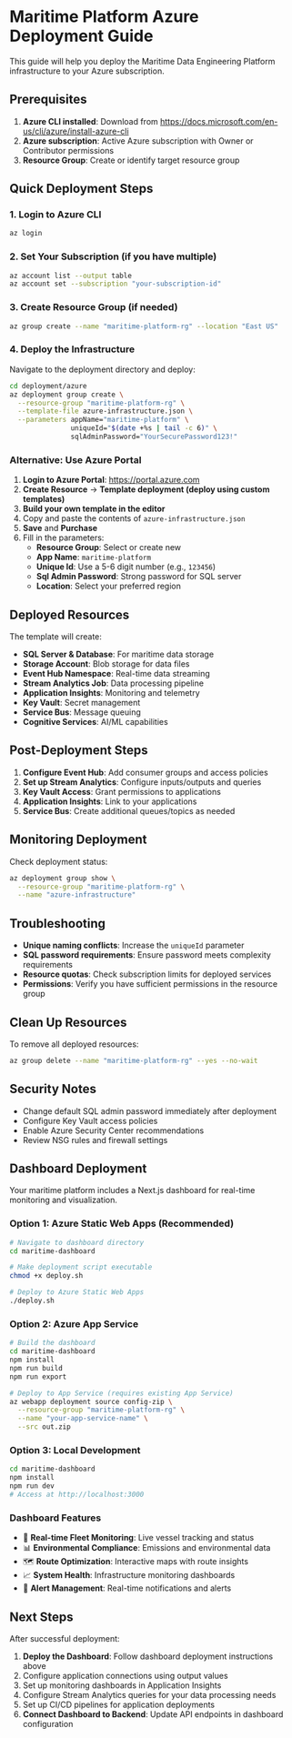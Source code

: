 # Maritime Platform Azure Deployment Guide

This guide will help you deploy the Maritime Data Engineering Platform infrastructure to your Azure subscription.

## Prerequisites

1. **Azure CLI installed**: Download from https://docs.microsoft.com/en-us/cli/azure/install-azure-cli
2. **Azure subscription**: Active Azure subscription with Owner or Contributor permissions
3. **Resource Group**: Create or identify target resource group

## Quick Deployment Steps

### 1. Login to Azure CLI

```bash
az login
```

### 2. Set Your Subscription (if you have multiple)

```bash
az account list --output table
az account set --subscription "your-subscription-id"
```

### 3. Create Resource Group (if needed)

```bash
az group create --name "maritime-platform-rg" --location "East US"
```

### 4. Deploy the Infrastructure

Navigate to the deployment directory and deploy:

```bash
cd deployment/azure
az deployment group create \
  --resource-group "maritime-platform-rg" \
  --template-file azure-infrastructure.json \
  --parameters appName="maritime-platform" \
               uniqueId="$(date +%s | tail -c 6)" \
               sqlAdminPassword="YourSecurePassword123!"
```

### Alternative: Use Azure Portal

1. **Login to Azure Portal**: https://portal.azure.com
2. **Create Resource** → **Template deployment (deploy using custom templates)**
3. **Build your own template in the editor**
4. Copy and paste the contents of `azure-infrastructure.json`
5. **Save** and **Purchase**
6. Fill in the parameters:
   - **Resource Group**: Select or create new
   - **App Name**: `maritime-platform`
   - **Unique Id**: Use a 5-6 digit number (e.g., `123456`)
   - **Sql Admin Password**: Strong password for SQL server
   - **Location**: Select your preferred region

## Deployed Resources

The template will create:

- **SQL Server & Database**: For maritime data storage
- **Storage Account**: Blob storage for data files
- **Event Hub Namespace**: Real-time data streaming
- **Stream Analytics Job**: Data processing pipeline  
- **Application Insights**: Monitoring and telemetry
- **Key Vault**: Secret management
- **Service Bus**: Message queuing
- **Cognitive Services**: AI/ML capabilities

## Post-Deployment Steps

1. **Configure Event Hub**: Add consumer groups and access policies
2. **Set up Stream Analytics**: Configure inputs/outputs and queries
3. **Key Vault Access**: Grant permissions to applications
4. **Application Insights**: Link to your applications
5. **Service Bus**: Create additional queues/topics as needed

## Monitoring Deployment

Check deployment status:

```bash
az deployment group show \
  --resource-group "maritime-platform-rg" \
  --name "azure-infrastructure"
```

## Troubleshooting

- **Unique naming conflicts**: Increase the `uniqueId` parameter
- **SQL password requirements**: Ensure password meets complexity requirements
- **Resource quotas**: Check subscription limits for deployed services
- **Permissions**: Verify you have sufficient permissions in the resource group

## Clean Up Resources

To remove all deployed resources:

```bash
az group delete --name "maritime-platform-rg" --yes --no-wait
```

## Security Notes

- Change default SQL admin password immediately after deployment
- Configure Key Vault access policies
- Enable Azure Security Center recommendations
- Review NSG rules and firewall settings

## Dashboard Deployment

Your maritime platform includes a Next.js dashboard for real-time monitoring and visualization.

### Option 1: Azure Static Web Apps (Recommended)

```bash
# Navigate to dashboard directory
cd maritime-dashboard

# Make deployment script executable
chmod +x deploy.sh

# Deploy to Azure Static Web Apps
./deploy.sh
```

### Option 2: Azure App Service

```bash
# Build the dashboard
cd maritime-dashboard
npm install
npm run build
npm run export

# Deploy to App Service (requires existing App Service)
az webapp deployment source config-zip \
  --resource-group "maritime-platform-rg" \
  --name "your-app-service-name" \
  --src out.zip
```

### Option 3: Local Development

```bash
cd maritime-dashboard
npm install
npm run dev
# Access at http://localhost:3000
```

### Dashboard Features

- 🌊 **Real-time Fleet Monitoring**: Live vessel tracking and status
- 📊 **Environmental Compliance**: Emissions and environmental data
- 🗺️ **Route Optimization**: Interactive maps with route insights
- 📈 **System Health**: Infrastructure monitoring dashboards
- 🔔 **Alert Management**: Real-time notifications and alerts

## Next Steps

After successful deployment:
1. **Deploy the Dashboard**: Follow dashboard deployment instructions above
2. Configure application connections using output values
3. Set up monitoring dashboards in Application Insights
4. Configure Stream Analytics queries for your data processing needs
5. Set up CI/CD pipelines for application deployments
6. **Connect Dashboard to Backend**: Update API endpoints in dashboard configuration
